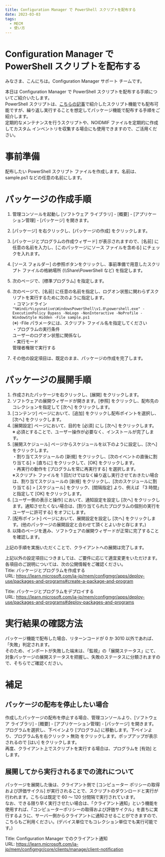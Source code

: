 ```yaml
---
title: Configuration Manager で PowerShell スクリプトを配布する
date: 2023-03-03
tags:
  - MECM
  - 使い方
---
```

# Configuration Manager で PowerShell スクリプトを配布する
みなさま、こんにちは。Configuration Manager サポート チームです。

本日は Configuration Manager で PowerShell スクリプトを配布する手順についてご紹介いたします。  
PowerShell スクリプトは、[こちらの記事](https://jpmem.github.io/blog/mecm/20211025_01/)で紹介したスクリプト機能でも配布可能ですが、繰り返し実行することを想定してパッケージ機能で配布する手順をご紹介します。  
定期的なメンテナンスを行うスクリプトや、NOIDMIF ファイルを定期的に作成してカスタム インベントリを収集する場合にも使用できますので、ご活用ください。

# 事前準備
配布したい PowerShell スクリプト ファイルを作成します。名前は、sample.ps1 などの任意の名前にします。  

# パッケージの作成手順  
1. 管理コンソールを起動し [ソフトウェア ライブラリ] - [概要] - [アプリケーション管理] - [パッケージ] を開きます。  
2. [パッケージ] を右クリックし、[パッケージの作成] をクリックします。  
3. [パッケージとプログラムの作成ウィザード] が表示されますので、[名前] に任意の名前を入力し、[このパッケージにソース ファイルを含める] にチェックを入れます。  
4. [ソース フォルダー] の参照ボタンをクリックし、事前準備で用意したスクリプト ファイルの格納場所 (\\<SERVER>\Share\PowerShell など) を指定します。  
5. 次のページで、[標準プログラム] を指定します。  
6. 次のページで、[名前] に任意の名前を指定し、ログオン状態に関わらずスクリプトを実行するために次のように指定します。  
・コマンドライン  
`"%Windir%\sysnative\WindowsPowerShell\v1.0\powershell.exe" -ExecutionPolicy Bypass -NoLogo -NonInteractive -NoProfile -WindowStyle Hidden -File sample.ps1`  
(※) -File パラメータには、スクリプト ファイル名を指定してください  
・プログラムの実行条件  
ユーザーのログオン状態に関係なし  
・実行モード  
管理者権限で実行する  
   
7. その他の設定項目は、既定のまま、パッケージの作成を完了します。  

# パッケージの展開手順 
1. 作成されたパッケージを右クリックし、[展開] をクリックします。  
2. ソフトウェアの展開ウィザードが開きます。[参照] をクリックし、配布先のコレクションを指定して [次へ] をクリックします。  
3. [コンテンツ] ページにおいて、[追加] をクリックし配布ポイントを選択し、[次へ] をクリックします。  
4. [展開設定] ページにおいて、目的を [必須] にし [次へ] をクリックします。  
※ 必須とすることで、ユーザー操作が必要なく、インストールが完了します。  
5. [展開スケジュール] ページからスケジュールを以下のように設定し、[次へ] をクリックします。  
・割り当てスケジュールの [新規] をクリックし、[次のイベントの直後に割り当てる] > [直ちに] をクリックして、[OK] をクリックします。  
・再実行の動作を [プログラムを常に再実行する] を選択します。  
※スクリプト ファイルを 1 回だけではなく繰り返し実行させておきたい場合は、割り当てスケジュールの [新規] をクリックし、[次のスケジュールに割り当てる] > [スケジュール] をクリック、[間隔指定] より、例えば 「3 時間」と指定して [OK] をクリックします。  
6. [ユーザー側の表示と操作] において、通知設定を設定し [次へ] をクリックします。通知させたくない場合は、[割り当てられたプログラムの個別の実行をユーザーに許可する] をオフにします。  
7. [配布ポイント] ページにおいて、展開設定を設定し [次へ] をクリックします。(他のパッケージの展開設定と合わせて頂くとよいかと存じます。)  
8. 以降のページを進み、ソフトウェアの展開ウィザードが正常に完了することを確認します。  
   
上記の手順を実施いただくことで、クライアントへの展開は完了します。  

上記以外の設定項目につきましては、ご要件に応じて適宜変更をいただけます。各項目のご説明については、次の公開情報をご確認ください。
　  
Title: パッケージとプログラムを作成する  
URL: https://learn.microsoft.com/ja-jp/mem/configmgr/apps/deploy-use/packages-and-programs#create-a-package-and-program
   
Title: パッケージとプログラムをデプロイする  
URL: https://learn.microsoft.com/ja-jp/mem/configmgr/apps/deploy-use/packages-and-programs#deploy-packages-and-programs

# 実行結果の確認方法
パッケージ機能で配布した場合、リターンコードが 0 か 3010 以外であれば、「失敗」判定されます。  
そのため、インポートが失敗した端末は、「監視」の「展開ステータス」にて、対象パッケージの展開ステータスを把握し、失敗のステータスに分類されますので、そちらでご確認ください。  

# 補足
## パッケージの配布を停止したい場合
作成したパッケージの配布を停止する場合、管理コンソールより、[ソフトウェア ライブラリ] - [概要] - [アプリケーション管理] - [パッケージ] を開きます。  
プログラムを選択し、下ペインより [プログラム] に移動します。下ペインより、プログラム名を右クリック > 無効 をクリックします。ポップアップが表示されるので [はい] をクリックします。  
再度、クライアント上でスクリプトを実行する場合は、プログラムを [有効] とします。  

## 展開してから実行されるまでの流れについて
パッケージを展開した後は、クライアント側で [コンピューター ポリシーの取得および評価サイクル] が実行されることで、スクリプトのダウンロードと実行が行われます。こちらは既定で 60 ～ 120 分間隔で実行されています。  
なお、できる限り早く実行させたい場合は、「クライアント通知」という機能を使用すれば、「コンピューターポリシーの取得および評価サイクル」を直ちに実行するように、サーバー側からクライアントに通知させることができますので、こちらもご利用ください。(デバイス単位でもコレクション単位でも実行可能です。)    
   
Title: Configuration Manager でのクライアント通知  
URL: https://learn.microsoft.com/ja-jp/mem/configmgr/core/clients/manage/client-notification